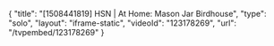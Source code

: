 {
    "title": "[1508441819] HSN | At Home: Mason Jar Birdhouse",
    "type": "solo",
    "layout": "iframe-static",
    "videoId": "123178269",
    "url": "\/tvpembed\/123178269"
}